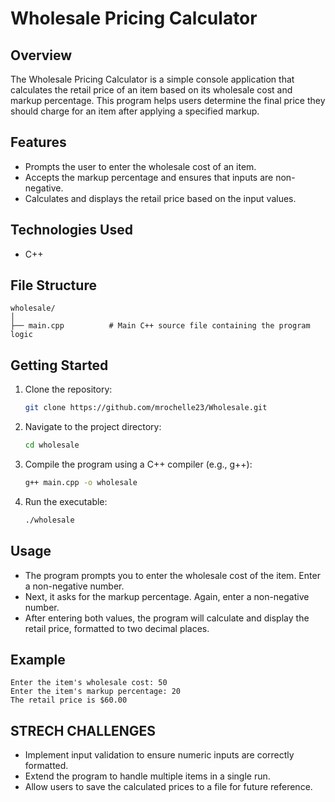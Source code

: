 # Wholesale Pricing Calculator

## Overview

The Wholesale Pricing Calculator is a simple console application that calculates the retail price of an item based on its wholesale cost and markup percentage. This program helps users determine the final price they should charge for an item after applying a specified markup.

## Features

- Prompts the user to enter the wholesale cost of an item.
- Accepts the markup percentage and ensures that inputs are non-negative.
- Calculates and displays the retail price based on the input values.

## Technologies Used

- C++

## File Structure

```
wholesale/
│
├── main.cpp          # Main C++ source file containing the program logic
```

## Getting Started

1. Clone the repository:
   ```bash
   git clone https://github.com/mrochelle23/Wholesale.git
   ```
2. Navigate to the project directory:
   ```bash
   cd wholesale
   ```
3. Compile the program using a C++ compiler (e.g., g++):

   ```bash
   g++ main.cpp -o wholesale
   ```

4. Run the executable:
   ```bash
   ./wholesale
   ```

## Usage

- The program prompts you to enter the wholesale cost of the item. Enter a non-negative number.
- Next, it asks for the markup percentage. Again, enter a non-negative number.
- After entering both values, the program will calculate and display the retail price, formatted to two decimal places.

## Example

```
Enter the item's wholesale cost: 50
Enter the item's markup percentage: 20
The retail price is $60.00
```

## STRECH CHALLENGES
- Implement input validation to ensure numeric inputs are correctly formatted.
- Extend the program to handle multiple items in a single run.
- Allow users to save the calculated prices to a file for future reference.
